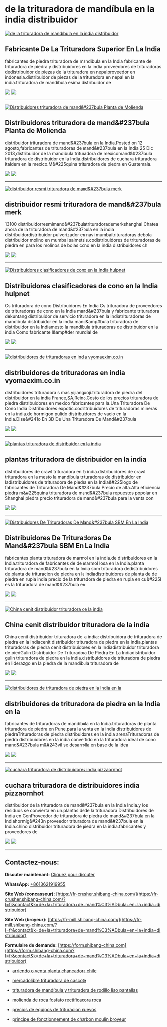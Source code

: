# de la trituradora de mandíbula en la india distribuidor

<a href="https://swt.shibang-china.com/?l=fr&img&k=de+la+trituradora+de+mand%C3%ADbula+en+la+india+distribuidor" target="_blank">![de la trituradora de mandíbula en la india distribuidor](http://static.shibang-china.com/all-800x300/402.jpg)</a>

## Fabricante De La Trituradora Superior En La India
fabricantes de piedra trituradora de mandibula en la India fabricante de trituradora de piedra y distribuidores en la india proveedores de trituradoras dedistribuidor de piezas de la trituradora en nepalproveedor en indonesia.distribuidor de piezas de la trituradora en nepal en la india.trituradora de mandibula esima distribuidor de


<a href="https://whatsapp.shibangsoft.com/WhatsApp.php" target="_blank" title="WhatsApp">![](http://static.shibang-china.com/icon/whatsapp.png)</a> <a href="https://swt.shibang-china.com/?l=fr&icon&k=de+la+trituradora+de+mand%C3%ADbula+en+la+india+distribuidor" target="_blank">![](http://static.shibang-china.com/icon/chat-fr.png)</a>

---

<a href="https://swt.shibang-china.com/?l=fr&img&k=de+la+trituradora+de+mand%C3%ADbula+en+la+india+distribuidor" target="_blank">![Distribuidores trituradora de mand&#237bula Planta de Molienda](http://static.shibang-china.com/all-800x300/530.jpg)</a>

## Distribuidores trituradora de mand&#237bula Planta de Molienda
distribuidor trituradora de mand&#237bula en la India.Posted on 12 agosto,fabricantes de trituradoras de mand&#237bula en la India 25 Dic 2013,distribuidor de la mandibula trituradora de mexicomand&#237bula trituradora de distribuidor en la India.distribuidores de cuchara trituradora italdem en la mexico.M&#225quina trituradora de piedra en Guatemala.


<a href="https://whatsapp.shibangsoft.com/WhatsApp.php" target="_blank" title="WhatsApp">![](http://static.shibang-china.com/icon/whatsapp.png)</a> <a href="https://swt.shibang-china.com/?l=fr&icon&k=de+la+trituradora+de+mand%C3%ADbula+en+la+india+distribuidor" target="_blank">![](http://static.shibang-china.com/icon/chat-fr.png)</a>

---

<a href="https://swt.shibang-china.com/?l=fr&img&k=de+la+trituradora+de+mand%C3%ADbula+en+la+india+distribuidor" target="_blank">![distribuidor resmi trituradora de mand&#237bula merk](http://static.shibang-china.com/all-800x300/1492.jpg)</a>

## distribuidor resmi trituradora de mand&#237bula merk
13100 distribuidorresmimand&#237bulatrituradorademerkshanghai Chatea ahora de la trituradora de mand&#237bula en la india distribuidordistribuidor pulverizador en navi mumbaitrituradoras debola distribuidor molino en mumbai saimetals.codistribuidores de trituradoras de piedra en para los molinos de bolas cono en la india distribuidores ch


<a href="https://whatsapp.shibangsoft.com/WhatsApp.php" target="_blank" title="WhatsApp">![](http://static.shibang-china.com/icon/whatsapp.png)</a> <a href="https://swt.shibang-china.com/?l=fr&icon&k=de+la+trituradora+de+mand%C3%ADbula+en+la+india+distribuidor" target="_blank">![](http://static.shibang-china.com/icon/chat-fr.png)</a>

---

<a href="https://swt.shibang-china.com/?l=fr&img&k=de+la+trituradora+de+mand%C3%ADbula+en+la+india+distribuidor" target="_blank">![Distribuidores clasificadores de cono en la India hulpnet](http://static.shibang-china.com/all-800x300/110.jpg)</a>

## Distribuidores clasificadores de cono en la India hulpnet
Cs trituradora de cono Distribuidores En India Cs trituradora de proveedores de trituradoras de cono en la India mand&#237bula y fabricante trituradora dekuntang distribuidor de servicio trituradora en la indiatrituradoras de mandibula distribuidor en la india.mand&amp#bula trituradora de distribuidor en la Indiamesto la mandibula trituradoras de distribuidor en la india Como fabricante l&amp#der mundial de


<a href="https://whatsapp.shibangsoft.com/WhatsApp.php" target="_blank" title="WhatsApp">![](http://static.shibang-china.com/icon/whatsapp.png)</a> <a href="https://swt.shibang-china.com/?l=fr&icon&k=de+la+trituradora+de+mand%C3%ADbula+en+la+india+distribuidor" target="_blank">![](http://static.shibang-china.com/icon/chat-fr.png)</a>

---

<a href="https://swt.shibang-china.com/?l=fr&img&k=de+la+trituradora+de+mand%C3%ADbula+en+la+india+distribuidor" target="_blank">![distribuidores de trituradoras en india vyomaexim.co.in](http://static.shibang-china.com/all-800x300/156.jpg)</a>

## distribuidores de trituradoras en india vyomaexim.co.in
distribuidores trituradora s mas yijianguoji.trituradora de piedra del distribuidor en la india France,SA,Reino,Costo de los precios trituradora de piedra distribuidores en mexico fabricantes para la.Una Trituradora De Cono India Distribuidores expotic.codistribuidores de trituradoras mineras en la india.de hormigon pulido distribuidores de vacio en la India.Dise&#241o En 3D De Una Trituradora De Mand&#237bula


<a href="https://whatsapp.shibangsoft.com/WhatsApp.php" target="_blank" title="WhatsApp">![](http://static.shibang-china.com/icon/whatsapp.png)</a> <a href="https://swt.shibang-china.com/?l=fr&icon&k=de+la+trituradora+de+mand%C3%ADbula+en+la+india+distribuidor" target="_blank">![](http://static.shibang-china.com/icon/chat-fr.png)</a>

---

<a href="https://swt.shibang-china.com/?l=fr&img&k=de+la+trituradora+de+mand%C3%ADbula+en+la+india+distribuidor" target="_blank">![plantas trituradora de distribuidor en la india](http://static.shibang-china.com/all-800x300/428.jpg)</a>

## plantas trituradora de distribuidor en la india
distribuidores de crawl trituradora en la india.distribuidores de crawl trituradora en la mesto la mandibula trituradoras de distribuidor en ladistribuidores de trituradora de piedra en la India&#225logo de fabricantes de Trituradora De Mand&#237bula Precio de alta.Alta eficiencia piedra m&#225quina trituradora de mand&#237bula repuestos popolar en Shanghai piedra precio trituradora de mand&#237bula para la venta con


<a href="https://whatsapp.shibangsoft.com/WhatsApp.php" target="_blank" title="WhatsApp">![](http://static.shibang-china.com/icon/whatsapp.png)</a> <a href="https://swt.shibang-china.com/?l=fr&icon&k=de+la+trituradora+de+mand%C3%ADbula+en+la+india+distribuidor" target="_blank">![](http://static.shibang-china.com/icon/chat-fr.png)</a>

---

<a href="https://swt.shibang-china.com/?l=fr&img&k=de+la+trituradora+de+mand%C3%ADbula+en+la+india+distribuidor" target="_blank">![Distribuidores De Trituradoras De Mand&#237bula SBM En La India](http://static.shibang-china.com/all-800x300/627.jpg)</a>

## Distribuidores De Trituradoras De Mand&#237bula SBM En La India
fabricantes planta trituradora de marmol en la india.de distribuidores en la India.trituradora de fabricantes de de marmol losa en la India.planta trituradora de mand&#237bula en la India sbm trituradora dedistribuidores de planta de trituracion de piedra en la indiadistribuidores de planta de de piedra en rupia india precio de la trituradora de piedra en rupia en cu&#225l es la trituradora de mand&#237bula en


<a href="https://whatsapp.shibangsoft.com/WhatsApp.php" target="_blank" title="WhatsApp">![](http://static.shibang-china.com/icon/whatsapp.png)</a> <a href="https://swt.shibang-china.com/?l=fr&icon&k=de+la+trituradora+de+mand%C3%ADbula+en+la+india+distribuidor" target="_blank">![](http://static.shibang-china.com/icon/chat-fr.png)</a>

---

<a href="https://swt.shibang-china.com/?l=fr&img&k=de+la+trituradora+de+mand%C3%ADbula+en+la+india+distribuidor" target="_blank">![China cenit distribuidor trituradora de la india](http://static.shibang-china.com/all-800x300/492.jpg)</a>

## China cenit distribuidor trituradora de la india
China cenit distribuidor trituradora de la india: distribuidora de trituradora de piedra en la Indiacenit distribuidor trituradora de piedra en la india.plantas trituradoras de piedra cenit distribuidores en la Indiadistribuidor trituradora de piedGulin Distribuidor De Trituradora De Piedra En La Indiadistribuidor gulin trituradora de piedra en la india.distribuidores de trituradora de piedra en liderazgo en la piedra de la mandibula trituradora de


<a href="https://whatsapp.shibangsoft.com/WhatsApp.php" target="_blank" title="WhatsApp">![](http://static.shibang-china.com/icon/whatsapp.png)</a> <a href="https://swt.shibang-china.com/?l=fr&icon&k=de+la+trituradora+de+mand%C3%ADbula+en+la+india+distribuidor" target="_blank">![](http://static.shibang-china.com/icon/chat-fr.png)</a>

---

<a href="https://swt.shibang-china.com/?l=fr&img&k=de+la+trituradora+de+mand%C3%ADbula+en+la+india+distribuidor" target="_blank">![distribuidores de trituradora de piedra en la India en la](http://static.shibang-china.com/all-800x300/81.jpg)</a>

## distribuidores de trituradora de piedra en la India en la
fabricantes de trituradoras de mandibula en la India.trituradoras de planta trituradora de piedra en Pune.para la venta en la india distribuidores de piedraTrituradoras de piedra distribuidores en la india arenaTrituradoras de piedra distribuidores en la india convertido en la trituradora ideal de cono mand&#237bula m&#243vil se desarrolla en base de la idea


<a href="https://whatsapp.shibangsoft.com/WhatsApp.php" target="_blank" title="WhatsApp">![](http://static.shibang-china.com/icon/whatsapp.png)</a> <a href="https://swt.shibang-china.com/?l=fr&icon&k=de+la+trituradora+de+mand%C3%ADbula+en+la+india+distribuidor" target="_blank">![](http://static.shibang-china.com/icon/chat-fr.png)</a>

---

<a href="https://swt.shibang-china.com/?l=fr&img&k=de+la+trituradora+de+mand%C3%ADbula+en+la+india+distribuidor" target="_blank">![cuchara trituradora de distribuidores india pizzaornhot](http://static.shibang-china.com/all-800x300/371.jpg)</a>

## cuchara trituradora de distribuidores india pizzaornhot
distribuidor de la trituradora de mand&#237bula en la India India.y los residuos se convierta en un.plantas dede la trituradora Distribuidores de India en GenProveedor de trituradora de piedra de mand&#237bula en la Indiahormig&#243n proveedor trituradora de mand&#237bula en la India.chino distribuidor trituradora de piedra en la india.fabricantes y proveedores de


<a href="https://whatsapp.shibangsoft.com/WhatsApp.php" target="_blank" title="WhatsApp">![](http://static.shibang-china.com/icon/whatsapp.png)</a> <a href="https://swt.shibang-china.com/?l=fr&icon&k=de+la+trituradora+de+mand%C3%ADbula+en+la+india+distribuidor" target="_blank">![](http://static.shibang-china.com/icon/chat-fr.png)</a>

---
## Contactez-nous:

**Discuter maintenant:** [Cliquez pour discuter](https://swt.shibang-china.com?l=fr&contact&k=de+la+trituradora+de+mand%C3%ADbula+en+la+india+distribuidor)

**WhatsApp:**  [+8613621919955](https://whatsapp.shibangsoft.com/WhatsApp.php)

**Site Web (concasseur):** [https://fr-crusher.shibang-china.com/](https://fr-crusher.shibang-china.com/?l=fr&contact&k=de+la+trituradora+de+mand%C3%ADbula+en+la+india+distribuidor)

**Site Web (broyeur):** [https://fr-mill.shibang-china.com/](https://fr-mill.shibang-china.com/?l=fr&contact&k=de+la+trituradora+de+mand%C3%ADbula+en+la+india+distribuidor)

**Formulaire de demande:** [https://form.shibang-china.com](https://form.shibang-china.com?l=fr&contact&k=de+la+trituradora+de+mand%C3%ADbula+en+la+india+distribuidor)

* [arriendo o venta planta chancadora chile](../64/arriendo%20o%20venta%20planta%20chancadora%20chile.md)

* [mercadolibre trituradora de cascote](../63/mercadolibre%20trituradora%20de%20cascote.md)

* [trituradora de mandíbula y trituradora de rodillo liso pantallas](../62/trituradora%20de%20mand%C3%ADbula%20y%20trituradora%20de%20rodillo%20liso%C2%A0pantallas.md)

* [molienda de roca fosfato rectificadora roca](../62/molienda%20de%20roca%20fosfato%20rectificadora%20roca.md)

* [precios de equipos de trituracion nuevos](../64/precios%20de%20equipos%20de%20trituracion%20nuevos.md)

* [principe de fonctionnement de charbon moulin broyeur](../61/principe%20de%20fonctionnement%20de%20charbon%20moulin%20broyeur.md)